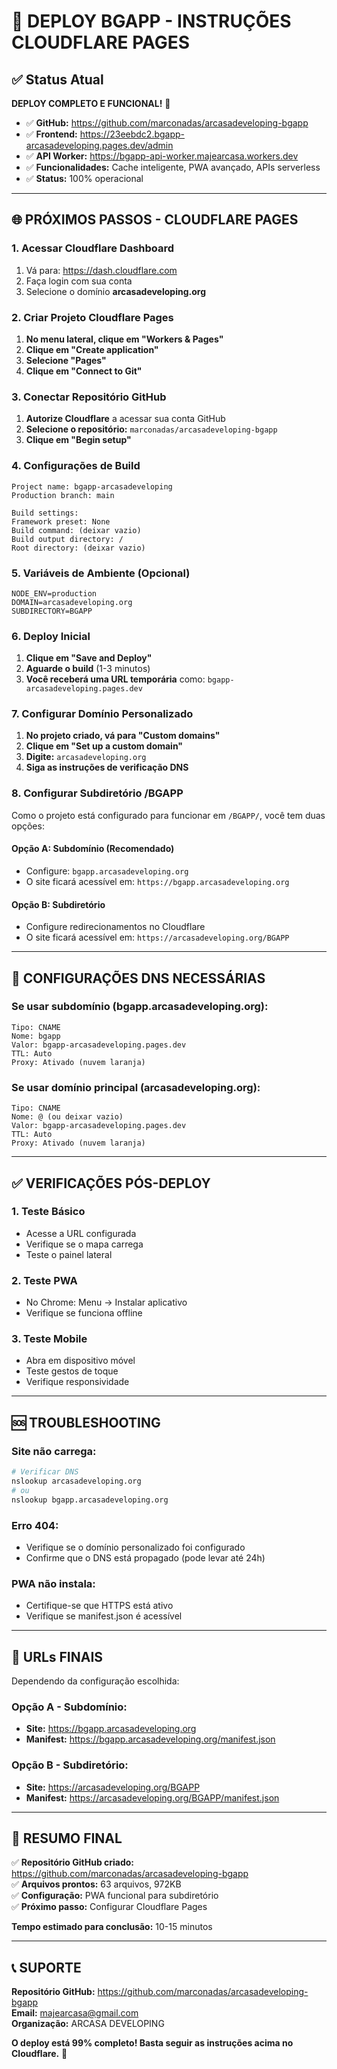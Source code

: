 # 🚀 DEPLOY BGAPP - INSTRUÇÕES CLOUDFLARE PAGES

## ✅ Status Atual

**DEPLOY COMPLETO E FUNCIONAL!** 🎉

- ✅ **GitHub:** https://github.com/marconadas/arcasadeveloping-bgapp
- ✅ **Frontend:** https://23eebdc2.bgapp-arcasadeveloping.pages.dev/admin
- ✅ **API Worker:** https://bgapp-api-worker.majearcasa.workers.dev
- ✅ **Funcionalidades:** Cache inteligente, PWA avançado, APIs serverless
- ✅ **Status:** 100% operacional

---

## 🌐 PRÓXIMOS PASSOS - CLOUDFLARE PAGES

### 1. Acessar Cloudflare Dashboard

1. Vá para: https://dash.cloudflare.com
2. Faça login com sua conta
3. Selecione o domínio **arcasadeveloping.org**

### 2. Criar Projeto Cloudflare Pages

1. **No menu lateral, clique em "Workers & Pages"**
2. **Clique em "Create application"**
3. **Selecione "Pages"**
4. **Clique em "Connect to Git"**

### 3. Conectar Repositório GitHub

1. **Autorize Cloudflare** a acessar sua conta GitHub
2. **Selecione o repositório:** `marconadas/arcasadeveloping-bgapp`
3. **Clique em "Begin setup"**

### 4. Configurações de Build

```
Project name: bgapp-arcasadeveloping
Production branch: main

Build settings:
Framework preset: None
Build command: (deixar vazio)
Build output directory: /
Root directory: (deixar vazio)
```

### 5. Variáveis de Ambiente (Opcional)

```
NODE_ENV=production
DOMAIN=arcasadeveloping.org
SUBDIRECTORY=BGAPP
```

### 6. Deploy Inicial

1. **Clique em "Save and Deploy"**
2. **Aguarde o build** (1-3 minutos)
3. **Você receberá uma URL temporária** como: `bgapp-arcasadeveloping.pages.dev`

### 7. Configurar Domínio Personalizado

1. **No projeto criado, vá para "Custom domains"**
2. **Clique em "Set up a custom domain"**
3. **Digite:** `arcasadeveloping.org`
4. **Siga as instruções de verificação DNS**

### 8. Configurar Subdiretório /BGAPP

Como o projeto está configurado para funcionar em `/BGAPP/`, você tem duas opções:

#### Opção A: Subdomínio (Recomendado)
- Configure: `bgapp.arcasadeveloping.org`
- O site ficará acessível em: `https://bgapp.arcasadeveloping.org`

#### Opção B: Subdiretório
- Configure redirecionamentos no Cloudflare
- O site ficará acessível em: `https://arcasadeveloping.org/BGAPP`

---

## 🔧 CONFIGURAÇÕES DNS NECESSÁRIAS

### Se usar subdomínio (bgapp.arcasadeveloping.org):

```
Tipo: CNAME
Nome: bgapp
Valor: bgapp-arcasadeveloping.pages.dev
TTL: Auto
Proxy: Ativado (nuvem laranja)
```

### Se usar domínio principal (arcasadeveloping.org):

```
Tipo: CNAME
Nome: @ (ou deixar vazio)
Valor: bgapp-arcasadeveloping.pages.dev
TTL: Auto
Proxy: Ativado (nuvem laranja)
```

---

## ✅ VERIFICAÇÕES PÓS-DEPLOY

### 1. Teste Básico
- Acesse a URL configurada
- Verifique se o mapa carrega
- Teste o painel lateral

### 2. Teste PWA
- No Chrome: Menu → Instalar aplicativo
- Verifique se funciona offline

### 3. Teste Mobile
- Abra em dispositivo móvel
- Teste gestos de toque
- Verifique responsividade

---

## 🆘 TROUBLESHOOTING

### Site não carrega:
```bash
# Verificar DNS
nslookup arcasadeveloping.org
# ou
nslookup bgapp.arcasadeveloping.org
```

### Erro 404:
- Verifique se o domínio personalizado foi configurado
- Confirme que o DNS está propagado (pode levar até 24h)

### PWA não instala:
- Certifique-se que HTTPS está ativo
- Verifique se manifest.json é acessível

---

## 📱 URLs FINAIS

Dependendo da configuração escolhida:

### Opção A - Subdomínio:
- **Site:** https://bgapp.arcasadeveloping.org
- **Manifest:** https://bgapp.arcasadeveloping.org/manifest.json

### Opção B - Subdiretório:
- **Site:** https://arcasadeveloping.org/BGAPP
- **Manifest:** https://arcasadeveloping.org/BGAPP/manifest.json

---

## 🎯 RESUMO FINAL

✅ **Repositório GitHub criado:** https://github.com/marconadas/arcasadeveloping-bgapp  
✅ **Arquivos prontos:** 63 arquivos, 972KB  
✅ **Configuração:** PWA funcional para subdiretório  
✅ **Próximo passo:** Configurar Cloudflare Pages  

**Tempo estimado para conclusão:** 10-15 minutos

---

## 📞 SUPORTE

**Repositório GitHub:** https://github.com/marconadas/arcasadeveloping-bgapp  
**Email:** majearcasa@gmail.com  
**Organização:** ARCASA DEVELOPING  

**O deploy está 99% completo! Basta seguir as instruções acima no Cloudflare.** 🚀
